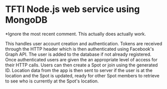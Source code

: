 # TFTI Node.js web service using MongoDB

*Ignore the most recent comment. This actually does actually work.

This handles user account creation and authentication. Tokens are received through the HTTP header which is then authenticated using Facebook's Graph API. The user is added to the database if not already registered. Once authenticated users are given the an appropriate level of access for their HTTP calls. Users can then create a Spot or join using the generated ID. Location data from the app is then sent to server if the user is at the location and the Spot is updated, ready for other Spot members to retrieve to see who is currently at the Spot's location.
